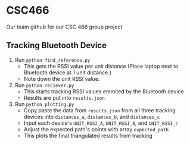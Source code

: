 # CSC466

Our team github for our CSC 466 group project

## Tracking Bluetooth Device

1. Run `python find_reference.py`
   - This gets the RSSI value per unit distance (Place laptop next to Bluetooth device at 1 unit distance.)
   - Note down the unit RSSI value.
2. Run `python reciever.py`
   - This starts tracking RSSI values emmited by the Bluetooth device
   - Results are put into `results.json`
3. Run `python plotting.py`
   - Copy paste the data from `results.json` from all three tracking devices into `distances_a`, `distances_b`, and `distances_c`
   - Input each device's `UNIT_RSSI_A`, `UNIT_RSSI_B`, and `UNIT_RSSI_c`
   - Adjust the expected path's points with array `expected_path`
   - This plots the final triangulated results from tracking
